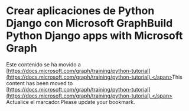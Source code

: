 # <a name="build-python-django-apps-with-microsoft-graph"></a><span data-ttu-id="b324d-101">Crear aplicaciones de Python Django con Microsoft Graph</span><span class="sxs-lookup"><span data-stu-id="b324d-101">Build Python Django apps with Microsoft Graph</span></span>

<span data-ttu-id="b324d-102">Este contenido se ha movido a [https://docs.microsoft.com/graph/training/python-tutorial](https://docs.microsoft.com/graph/training/python-tutorial).</span><span class="sxs-lookup"><span data-stu-id="b324d-102">This content has been moved to [https://docs.microsoft.com/graph/training/python-tutorial](https://docs.microsoft.com/graph/training/python-tutorial).</span></span> <span data-ttu-id="b324d-103">Actualice el marcador.</span><span class="sxs-lookup"><span data-stu-id="b324d-103">Please update your bookmark.</span></span>

